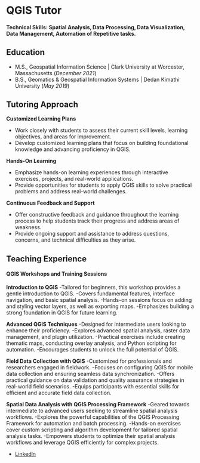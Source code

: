 # QGIS Tutor

#### Technical Skills: Spatial Analysis, Data Processing, Data Visualization, Data Management, Automation of Repetitive tasks.

## Education
- M.S., Geospatial Information Science	| Clark University at Worcester, Massachusetts (_December 2021_)	 			        		
- B.S., Geomatics & Geospatial Information Systems | Dedan Kimathi University (_May 2019_)

## Tutoring Approach
**Customized Learning Plans**
- Work closely with students to assess their current skill levels, learning objectives, and areas for improvement.
- Develop customized learning plans that focus on building foundational knowledge and advancing proficiency in QGIS.

**Hands-On Learning**
- Emphasize hands-on learning experiences through interactive exercises, projects, and real-world applications.
- Provide opportunities for students to apply QGIS skills to solve practical problems and address real-world challenges.

**Continuous Feedback and Support**
- Offer constructive feedback and guidance throughout the learning process to help students track their progress and address areas of weakness.
- Provide ongoing support and assistance to address questions, concerns, and technical difficulties as they arise.
  
## Teaching Experience
#### QGIS Workshops and Training Sessions

**Introduction to QGIS**
-Tailored for beginners, this workshop provides a gentle introduction to QGIS.
-Covers fundamental features, interface navigation, and basic spatial analysis.
-Hands-on sessions focus on adding and styling vector layers, as well as exporting maps.
-Emphasizes building a strong foundation in QGIS for future learning.

**Advanced QGIS Techniques**
-Designed for intermediate users looking to enhance their proficiency.
-Explores advanced spatial analysis, raster data management, and plugin utilization.
-Practical exercises include creating thematic maps, conducting overlay analysis, and Python scripting for automation.
-Encourages students to unlock the full potential of QGIS.

**Field Data Collection with QGIS**
-Customized for professionals and researchers engaged in fieldwork.
-Focuses on configuring QGIS for mobile data collection and ensuring seamless data synchronization.
-Offers practical guidance on data validation and quality assurance strategies in real-world field scenarios.
-Equips participants with essential skills for efficient and accurate field data collection.

**Spatial Data Analysis with QGIS Processing Framework**
-Geared towards intermediate to advanced users seeking to streamline spatial analysis workflows.
-Explores the powerful capabilities of the QGIS Processing Framework for automation and batch processing.
-Hands-on exercises cover custom scripting and algorithm development for tailored spatial analysis tasks.
-Empowers students to optimize their spatial analysis workflows and leverage QGIS efficiently for complex projects.

- [Linkedln](https://www.youtube.com/channel/UCa9gErQ9AE5jT2DZLjXBIdA)

